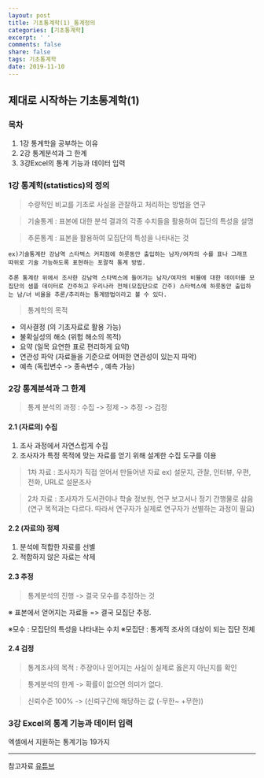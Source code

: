 ```yaml
---
layout: post
title: 기초통계학(1)_통계정의
categories: [기초통계학]
excerpt: ' '
comments: false
share: false
tags: 기초통계학
date: 2019-11-10
---
```


## 제대로 시작하는 기초통계학(1)

### 목차

1. 1강 통계학을 공부하는 이유
2. 2강 통계분석과 그 한계
3. 3강Excel의 통계 기능과 데이터 입력

### 1강 통계학(statistics)의 정의

> 수량적인 비교를 기초로 사실을 관찰하고 처리하는 방법을 연구

> 기술통계 : 표본에 대한 분석 결과의 각종 수치들을 활용하여 집단의 특성을 설명

> 추론통계 : 표본을 활용하여 모집단의 특성을 나타내는 것

    ex)기술통계란 강남역 스타벅스 커피점에 하룻동안 출입하는 남자/여자의 수를 표나 그래프 따위로 기술 가능하도록 표현하는 포괄적 통계 방법.

    추론 통계란 위에서 조사한 강남역 스타벅스에 들어가는 남자/여자의 비뮬에 대한 데이터를 모집단의 샘플 데이터로 간주하고 우리나라 전체(모집단으로 간주) 스타벅스에 하룻동안 출입하는 남/녀 비율을 추론/추리하는 통계방법이라고 볼 수 있다.

> 통계학의 목적

- 의사결정 (의 기초자료로 활용 가능)
- 불확실성의 해소 (위험 해소의 목적)
- 요약 (일목 요연한 표로 편리하게 요약)
- 연관성 파악 (자료들을 기준으로 어떠한 연관성이 있는지 파악)
- 예측 (독립변수 -> 종속변수 , 예측 가능)

### 2강 통계분석과 그 한계

> 통계 분석의 과정 : 수집 -> 정제 -> 추정 -> 검정

#### 2.1 (자료의) 수집

1. 조사 과정에서 자연스럽게 수집
2. 조사자가 특정 목적에 맞는 자료를 얻기 위해 설계한 수집 도구를 이용

> 1차 자료 : 조사자가 직접 얻어서 만들어낸 자료 ex) 설문지, 관찰, 인터뷰, 우편, 전화, URL로 설문조사

> 2차 자료 : 조사자가 도서관이나 학술 정보원, 연구 보고서나 정기 간행물로 삼음 (연구 목적과는 다르다. 따라서 연구자가 실제로 연구자가 선별하는 과정이 필요)

#### 2.2 (자료의) 정제

1. 분석에 적합한 자료를 선별
2. 적합하지 않은 자료는 삭제

#### 2.3 추정

> 통계분석의 진행 -> 결국 모수를 추정하는 것

※ 표본에서 얻어지는 자료들 => 결국 모집단 추정.

※모수 : 모집단의 특성을 나타내는 수치
※모집단 : 통계적 조사의 대상이 되는 집단 전체

#### 2.4 검정

> 통계조사의 목적 : 주장이나 믿어지는 사실이 실제로 옳은지 아닌지를 확인

> 통계분석의 한계 -> 확률이 없으면 의미가 없다.

> 신뢰수준 100% -> (신뢰구간에 해당하는 값 (-무한~ +무한))

### 3강 Excel의 통계 기능과 데이터 입력

엑셀에서 지원하는 통계기능 19가지

---

참고자료
[유튜브](https://www.youtube.com/watch?v=4ryxtnrvya0&list=plsri7w6p16vudn55zghvynitxs2r1wz6q&index=4)

